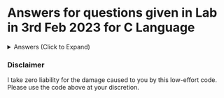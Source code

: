 # Answers for questions given in Lab in 3rd Feb 2023 for C Language
<details>
  <summary>Answers (Click to Expand)</summary>
  <!--
  * [Q1. First digit of fractional part](Lab3-Answers/Lab3-1.c)
  * [Q2. Insert 1 as first digit of fraction part](Lab3-Answers/Lab3-2.c)
  * [Q3. Second digit of fractional part](Lab3-Answers/Lab3-3.c)
  * [Q4. Delete digit before decimal](Lab3-Answers/Lab3-4.c)
  * [Q5. Delete first digit after decimal](Lab3-Answers/Lab3-5.c)
  * [Q6. Delete 2<sup>nd</sup> digit after decimal](Lab3-Answers/Lab3-6.c)
  * [Q7. Insert 1 as digit before decimal](Lab3-Answers/Lab3-7.c)
  * [Q8. Double the digit after decimal](Lab3-Answers/Lab3-8.c)
  * [Q9. Exchange the two digits before decimal](Lab3-Answers/Lab3-9.c)
  * [Q10. Sum of digits around decimal](Lab3-Answers/Lab3-10.c)
  * [Q11. Exchange digits around decimal](Lab3-Answers/Lab3-11.c)
  * [Q12. Sum of first two digits after decimal](Lab3-Answers/Lab3-12.c)
  * [Q13. Find sum of first k digits after decimal](Lab3-Answers/Lab3-13.c)
  * [Q14. Sum of k digits before decimal](Lab3-Answers/Lab3-14.c)
  * [Q15. Delete k<sup>th</sup> digit after decimal](Lab3-Answers/Lab3-15.c)
  -->

</details>

### Disclaimer
I take zero liability for the damage caused to you by this low-effort code. Please use the code above at your discretion.
